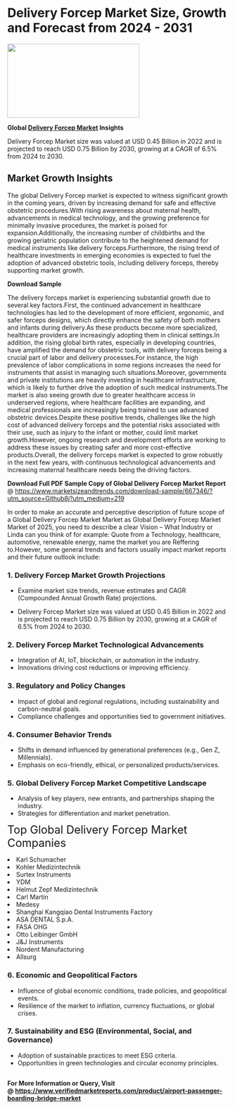 <H1>Delivery Forcep Market Size, Growth and Forecast from 2024 - 2031</H1><img class="aligncenter size-medium wp-image-584254" src="https://thirdeyenews.in/wp-content/uploads/2024/09/Global-Market-Research-300x168.jpeg" alt="" width="300" height="168" /><p><strong>Global&nbsp;<a href="https://www.marketsizeandtrends.com/download-sample/667346/?utm_source=Github8j?utm_medium=219">Delivery Forcep Market</a> Insights</strong></p><p>Delivery Forcep Market size was valued at USD 0.45 Billion in 2022 and is projected to reach USD 0.75 Billion by 2030, growing at a CAGR of 6.5% from 2024 to 2030.</p><p><h2>Market Growth Insights</h2> <p>The global Delivery Forcep market is expected to witness significant growth in the coming years, driven by increasing demand for safe and effective obstetric procedures.With rising awareness about maternal health, advancements in medical technology, and the growing preference for minimally invasive procedures, the market is poised for expansion.Additionally, the increasing number of childbirths and the growing geriatric population contribute to the heightened demand for medical instruments like delivery forceps.Furthermore, the rising trend of healthcare investments in emerging economies is expected to fuel the adoption of advanced obstetric tools, including delivery forceps, thereby supporting market growth.</p> <p><strong>Download Sample</strong></p> <p>The delivery forceps market is experiencing substantial growth due to several key factors.First, the continued advancement in healthcare technologies has led to the development of more efficient, ergonomic, and safer forceps designs, which directly enhance the safety of both mothers and infants during delivery.As these products become more specialized, healthcare providers are increasingly adopting them in clinical settings.In addition, the rising global birth rates, especially in developing countries, have amplified the demand for obstetric tools, with delivery forceps being a crucial part of labor and delivery processes.For instance, the high prevalence of labor complications in some regions increases the need for instruments that assist in managing such situations.Moreover, governments and private institutions are heavily investing in healthcare infrastructure, which is likely to further drive the adoption of such medical instruments.The market is also seeing growth due to greater healthcare access in underserved regions, where healthcare facilities are expanding, and medical professionals are increasingly being trained to use advanced obstetric devices.Despite these positive trends, challenges like the high cost of advanced delivery forceps and the potential risks associated with their use, such as injury to the infant or mother, could limit market growth.However, ongoing research and development efforts are working to address these issues by creating safer and more cost-effective products.Overall, the delivery forceps market is expected to grow robustly in the next few years, with continuous technological advancements and increasing maternal healthcare needs being the driving factors.</p> <p><span class=""><strong>Download Full PDF Sample Copy of Global Delivery Forcep Market Report</strong> @ <a href="https://www.marketsizeandtrends.com/download-sample/667346/?utm_source=Github8j?utm_medium=219" target="_blank">https://www.marketsizeandtrends.com/download-sample/667346/?utm_source=Github8j?utm_medium=219</a></span></p><p>In order to make an accurate and perceptive description of future scope of a Global&nbsp;Delivery Forcep Market Market as Global&nbsp;Delivery Forcep Market Market of 2025, you need to describe a clear Vision &ndash; What Industry or Linda can you think of for example: Quote from a Technology, healthcare, automotive, renewable energy, name the market you are Reffering to.However, some general trends and factors usually impact market reports and their future outlook include:</p><h3>1.&nbsp;<strong>Delivery Forcep Market Growth Projections</strong></h3><ul><li>Examine market size trends, revenue estimates and CAGR (Compounded Annual Growth Rate) projections.</li><li><p>Delivery Forcep Market size was valued at USD 0.45 Billion in 2022 and is projected to reach USD 0.75 Billion by 2030, growing at a CAGR of 6.5% from 2024 to 2030.</p></li></ul><h3>2.&nbsp;<strong>Delivery Forcep Market Technological Advancements</strong></h3><ul><li>Integration of AI, IoT, blockchain, or automation in the industry.</li><li>Innovations driving cost reductions or improving efficiency.</li></ul><h3>3.&nbsp;<strong>Regulatory and Policy Changes</strong></h3><ul><li>Impact of global and regional regulations, including sustainability and carbon-neutral goals.</li><li>Compliance challenges and opportunities tied to government initiatives.</li></ul><h3>4.&nbsp;<strong>Consumer Behavior Trends</strong></h3><ul><li>Shifts in demand influenced by generational preferences (e.g., Gen Z, Millennials).</li><li>Emphasis on eco-friendly, ethical, or personalized products/services.</li></ul><h3>5.&nbsp;<strong>Global Delivery Forcep Market Competitive Landscape</strong></h3><ul><li>Analysis of key players, new entrants, and partnerships shaping the industry.</li><li>Strategies for differentiation and market penetration.</li></ul><p data-pm-slice="1 1 []"><span style="color: inherit; font-family: inherit; font-size: 25px;">Top Global Delivery Forcep Market Companies</span></p><div class="" data-test-id=""><p><li>Karl Schumacher</li><li> Kohler Medizintechnik</li><li> Surtex Instruments</li><li> YDM</li><li> Helmut Zepf Medizintechnik</li><li> Carl Martin</li><li> Medesy</li><li> Shanghai Kangqiao Dental Instruments Factory</li><li> ASA DENTAL S.p.A.</li><li> FASA OHG</li><li> Otto Leibinger GmbH</li><li> J&J Instruments</li><li> Nordent Manufacturing</li><li> Allsurg</li></p></div><h3>6.&nbsp;<strong>Economic and Geopolitical Factors</strong></h3><ul><li>Influence of global economic conditions, trade policies, and geopolitical events.</li><li>Resilience of the market to inflation, currency fluctuations, or global crises.</li></ul><h3>7.&nbsp;<strong>Sustainability and ESG (Environmental, Social, and Governance)</strong></h3><ul><li>Adoption of sustainable practices to meet ESG criteria.</li><li>Opportunities in green technologies and circular economy principles.</li></ul><h2><strong style="font-size: 14px;">For More Information or Query, Visit @&nbsp;</strong><a style="background-color: #ffffff; font-size: 14px;" href="https://www.marketsizeandtrends.com/report/delivery-forcep-market/" target="_blank">https://www.verifiedmarketreports.com/product/airport-passenger-boarding-bridge-market</a></h2>